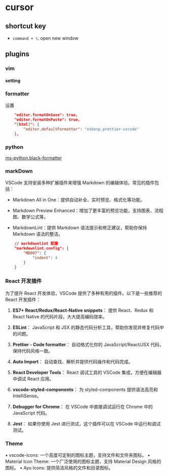 # cursor

## shortcut key

- `command + \`: open new window

## plugins

### vim

#### setting

### formatter

设置

```json
    "editor.formatOnSave": true, 
    "editor.formatOnPaste": true,
    "[html]": {
        "editor.defaultFormatter": "esbenp.prettier-vscode" 
    },
```

### python

[ms-python.black-formatter](https://marketplace.visualstudio.com/items?itemName=ms-python.black-formatter)

### markDown

VSCode 支持安装多种扩展插件来增强 Markdown 的编辑体验。常见的插件包括：

- Markdown All in One：提供自动补全、实时预览、格式化等功能。
  
- Markdown Preview Enhanced：增加了更丰富的预览功能，支持图表、流程图、数学公式等。
- MarkdownLint：提供 Markdown 语法提示和修正建议，帮助你保持 Markdown 语法的整洁。

```json
    // markdownlint 配置
    "markdownlint.config": {
        "MD007": {
            "indent": 4
        }
    }
```

### React 开发插件

为了提升 React 开发体验，VSCode 提供了多种有用的插件。以下是一些推荐的 React 开发插件：

1. **ES7+ React/Redux/React-Native snippets**：
   提供 React、Redux 和 React Native 的代码片段，大大提高编码效率。

2. **ESLint**：
   JavaScript 和 JSX 的静态代码分析工具，帮助你发现并修复代码中的问题。

3. **Prettier - Code formatter**：
   自动格式化你的 JavaScript/React/JSX 代码，保持代码风格一致。

4. **Auto Import**：
   自动查找、解析并提供代码操作和代码完成。

5. **React Developer Tools**：
   React 调试工具的 VSCode 集成，方便在编辑器中调试 React 应用。

6. **vscode-styled-components**：
   为 styled-components 提供语法高亮和 IntelliSense。

7. **Debugger for Chrome**：
   在 VSCode 中直接调试运行在 Chrome 中的 JavaScript 代码。

8. **Jest**：
   如果你使用 Jest 进行测试，这个插件可以在 VSCode 中运行和调试测试。

### Theme

 • vscode-icons: 一个高度可定制的图标主题，支持文件和文件夹图标。
 • Material Icon Theme: 一个广泛使用的图标主题，支持 Material Design 风格的图标。
 • Ayu Icons: 提供简洁风格的文件和目录图标。
